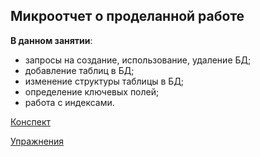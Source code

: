 ## Микроотчет о проделанной работе

**В данном занятии**:
- запросы на создание, использование, удаление БД;
- добавление таблиц в БД;
- изменение структуры таблицы в БД;
- определение ключевых полей;
- работа с индексами.

[Конспект](sql_skillsmart_lesson13_notes.md)

[Упражнения](sql_skillsmart_lesson13_prac.md)
